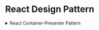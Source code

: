 # React Design Pattern

<details>

<summary>React Container-Presenter Pattern</summary>

Video Link: [Day 01: React Container-Presenter Pattern | Code Smell to Clean Code](https://youtu.be/1UHbhikwg-s?si=vMbx4b8GatSrBil8)

#### 📌 Pattern Idea

* **Container** → Handles logic, data fetching, state.
* **Presenter** → Pure UI, receives props, no business logic.

#### Example: `UserList`

**Container (logic)**

```jsx
// UserListContainer.jsx
import { useEffect, useState } from "react";
import UserList from "./UserList";

export default function UserListContainer() {
  const [users, setUsers] = useState([]);

  useEffect(() => {
    fetch("https://jsonplaceholder.typicode.com/users")
      .then(res => res.json())
      .then(data => setUsers(data));
  }, []);

  return <UserList users={users} />;
}
```

**Presenter (UI)**

```jsx
// UserList.jsx
export default function UserList({ users }) {
  return (
    <ul>
      {users.map(user => (
        <li key={user.id}>{user.name} – {user.email}</li>
      ))}
    </ul>
  );
}
```

**Usage**

```jsx
<UserListContainer />
```

***

✅ Container = data fetching & state\
✅ Presenter = clean, testable UI



</details>

